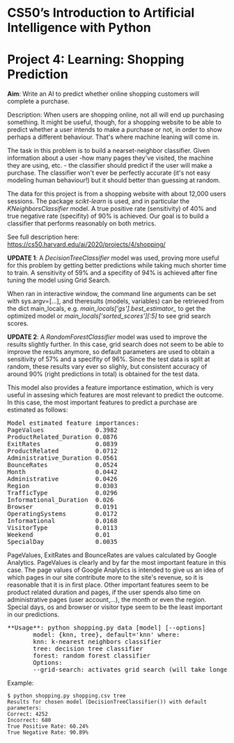 # CS50’s Introduction to Artificial Intelligence with Python
# Project 4: Learning: Shopping Prediction

**Aim**: Write an AI to predict whether online shopping customers will complete a purchase.

Description: When users are shopping online, not all will end up purchasing something. 
It might be useful, though, for a shopping website to be able to predict whether a user 
intends to make a purchase or not, in order to show perhaps a different behaviour. That's 
where machine leaning will come in.

The task in this problem is to build a nearset-neighbor classifier. Given information 
about a user -how many pages they've visited, the machine they are using, etc. - the 
classifier should predict if the user will make a purchase. The classifier won't ever 
be perfectly accurate (it's not easy modeling human behaviour!) but it should better 
than guessing at random.

The data for this project is from a shopping website with about 12,000 users sessions.
The package *scikt-learn* is used, and in particular the *KNeighborsClassifier* model. 
A true positive rate (sensitivity) of 40% and true negative rate (specifity) of 90% is 
achieved. Our goal is to build a classifier that performs reasonably on both metrics.

See full description here: https://cs50.harvard.edu/ai/2020/projects/4/shopping/

**UPDATE 1**: A *DecisionTreeClassifier* model was used, proving more useful for this 
problem by getting better predictions while taking much shorter time to train. A sensitivity of 59% and 
a specifity of 94% is achieved after fine tuning the model using Grid Search.

When ran in interactive window, the command line arguments can be set with sys.argv=[...], 
and theresults (models, variables) can be retrieved from the dict main_locals, e.g. 
*main_locals['gs'].best_estimator_* to get the optimized model or *main_locals['sorted_scores'][:5]* 
to see grid search scores.

**UPDATE 2**: A *RandomForestClassifier* model was used to improve the results slightly further.
In this case, grid search does not seem to be able to improve the results anymore, so
default parameters are used to obtain a sensitivity of 57% and a specifity of 96%. Since
the test data is split at random, these results vary ever so slighly, but consistent
accuracy of around 90% (right predictions in total) is obtained for the test data.

This model also provides a feature importance estimation, which is very useful in
assesing which features are most relevant to predict the outcome. In this case, the
most important features to predict a purchase are estimated as follows:

<pre>
Model estimated feature importances:  
PageValues              0.3982  
ProductRelated_Duration 0.0876  
ExitRates               0.0839  
ProductRelated          0.0712  
Administrative_Duration 0.0561  
BounceRates             0.0524  
Month                   0.0442  
Administrative          0.0426  
Region                  0.0303  
TrafficType             0.0296  
Informational_Duration  0.026  
Browser                 0.0191  
OperatingSystems        0.0172  
Informational           0.0168  
VisitorType             0.0113  
Weekend                 0.01  
SpecialDay              0.0035  
</pre>

PageValues, ExitRates and BounceRates are values calculated by Google Analytics. PageValues
is clearly and by far the most important feature in this case. The page values of Google 
Analytics is intended to give us an idea of which pages in our site contribute more to 
the site's revenue, so it is reasonable that it is in first place. Other important features 
seem to be product related duration and pages, if the user spends also time on administrative
pages (user account,...), the month or even the region. Special days, os and browser or visitor
type seem to be the least important in our predictions.

<pre>
**Usage**: python shopping.py data [model] [--options]  
       model: {knn, tree}, default='knn' where:  
       knn: k-nearest neighbors classifier  
       tree: decision tree classifier  
       forest: random forest classifier  
       Options:  
       --grid-search: activates grid search (will take longer)
</pre>

Example:
```
$ python shopping.py shopping.csv tree
Results for chosen model (DecisionTreeClassifier()) with default parameters:
Correct: 4252
Incorrect: 680
True Positive Rate: 60.24%
True Negative Rate: 90.89%
```
